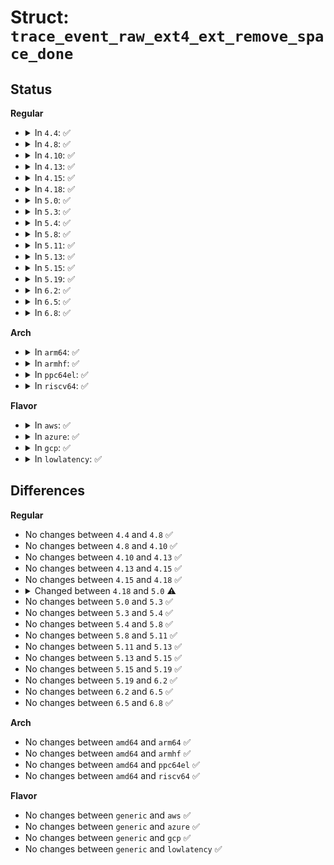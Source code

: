 # Struct: <code>trace_event_raw_ext4_ext_remove_space_done</code>

## Status
<b>Regular</b>
<ul>
<li>
<details>
<summary>In <code>4.4</code>: ✅</summary>

```c
struct trace_event_raw_ext4_ext_remove_space_done {
    struct trace_entry ent;
    dev_t dev;
    ino_t ino;
    ext4_lblk_t start;
    ext4_lblk_t end;
    int depth;
    long long int partial;
    short unsigned int eh_entries;
    char __data[0];
};
```
</details>
</li>
<li>
<details>
<summary>In <code>4.8</code>: ✅</summary>

```c
struct trace_event_raw_ext4_ext_remove_space_done {
    struct trace_entry ent;
    dev_t dev;
    ino_t ino;
    ext4_lblk_t start;
    ext4_lblk_t end;
    int depth;
    long long int partial;
    short unsigned int eh_entries;
    char __data[0];
};
```
</details>
</li>
<li>
<details>
<summary>In <code>4.10</code>: ✅</summary>

```c
struct trace_event_raw_ext4_ext_remove_space_done {
    struct trace_entry ent;
    dev_t dev;
    ino_t ino;
    ext4_lblk_t start;
    ext4_lblk_t end;
    int depth;
    long long int partial;
    short unsigned int eh_entries;
    char __data[0];
};
```
</details>
</li>
<li>
<details>
<summary>In <code>4.13</code>: ✅</summary>

```c
struct trace_event_raw_ext4_ext_remove_space_done {
    struct trace_entry ent;
    dev_t dev;
    ino_t ino;
    ext4_lblk_t start;
    ext4_lblk_t end;
    int depth;
    long long int partial;
    short unsigned int eh_entries;
    char __data[0];
};
```
</details>
</li>
<li>
<details>
<summary>In <code>4.15</code>: ✅</summary>

```c
struct trace_event_raw_ext4_ext_remove_space_done {
    struct trace_entry ent;
    dev_t dev;
    ino_t ino;
    ext4_lblk_t start;
    ext4_lblk_t end;
    int depth;
    long long int partial;
    short unsigned int eh_entries;
    char __data[0];
};
```
</details>
</li>
<li>
<details>
<summary>In <code>4.18</code>: ✅</summary>

```c
struct trace_event_raw_ext4_ext_remove_space_done {
    struct trace_entry ent;
    dev_t dev;
    ino_t ino;
    ext4_lblk_t start;
    ext4_lblk_t end;
    int depth;
    long long int partial;
    short unsigned int eh_entries;
    char __data[0];
};
```
</details>
</li>
<li>
<details>
<summary>In <code>5.0</code>: ✅</summary>

```c
struct trace_event_raw_ext4_ext_remove_space_done {
    struct trace_entry ent;
    dev_t dev;
    ino_t ino;
    ext4_lblk_t start;
    ext4_lblk_t end;
    int depth;
    ext4_fsblk_t pc_pclu;
    ext4_lblk_t pc_lblk;
    int pc_state;
    short unsigned int eh_entries;
    char __data[0];
};
```
</details>
</li>
<li>
<details>
<summary>In <code>5.3</code>: ✅</summary>

```c
struct trace_event_raw_ext4_ext_remove_space_done {
    struct trace_entry ent;
    dev_t dev;
    ino_t ino;
    ext4_lblk_t start;
    ext4_lblk_t end;
    int depth;
    ext4_fsblk_t pc_pclu;
    ext4_lblk_t pc_lblk;
    int pc_state;
    short unsigned int eh_entries;
    char __data[0];
};
```
</details>
</li>
<li>
<details>
<summary>In <code>5.4</code>: ✅</summary>

```c
struct trace_event_raw_ext4_ext_remove_space_done {
    struct trace_entry ent;
    dev_t dev;
    ino_t ino;
    ext4_lblk_t start;
    ext4_lblk_t end;
    int depth;
    ext4_fsblk_t pc_pclu;
    ext4_lblk_t pc_lblk;
    int pc_state;
    short unsigned int eh_entries;
    char __data[0];
};
```
</details>
</li>
<li>
<details>
<summary>In <code>5.8</code>: ✅</summary>

```c
struct trace_event_raw_ext4_ext_remove_space_done {
    struct trace_entry ent;
    dev_t dev;
    ino_t ino;
    ext4_lblk_t start;
    ext4_lblk_t end;
    int depth;
    ext4_fsblk_t pc_pclu;
    ext4_lblk_t pc_lblk;
    int pc_state;
    short unsigned int eh_entries;
    char __data[0];
};
```
</details>
</li>
<li>
<details>
<summary>In <code>5.11</code>: ✅</summary>

```c
struct trace_event_raw_ext4_ext_remove_space_done {
    struct trace_entry ent;
    dev_t dev;
    ino_t ino;
    ext4_lblk_t start;
    ext4_lblk_t end;
    int depth;
    ext4_fsblk_t pc_pclu;
    ext4_lblk_t pc_lblk;
    int pc_state;
    short unsigned int eh_entries;
    char __data[0];
};
```
</details>
</li>
<li>
<details>
<summary>In <code>5.13</code>: ✅</summary>

```c
struct trace_event_raw_ext4_ext_remove_space_done {
    struct trace_entry ent;
    dev_t dev;
    ino_t ino;
    ext4_lblk_t start;
    ext4_lblk_t end;
    int depth;
    ext4_fsblk_t pc_pclu;
    ext4_lblk_t pc_lblk;
    int pc_state;
    short unsigned int eh_entries;
    char __data[0];
};
```
</details>
</li>
<li>
<details>
<summary>In <code>5.15</code>: ✅</summary>

```c
struct trace_event_raw_ext4_ext_remove_space_done {
    struct trace_entry ent;
    dev_t dev;
    ino_t ino;
    ext4_lblk_t start;
    ext4_lblk_t end;
    int depth;
    ext4_fsblk_t pc_pclu;
    ext4_lblk_t pc_lblk;
    int pc_state;
    short unsigned int eh_entries;
    char __data[0];
};
```
</details>
</li>
<li>
<details>
<summary>In <code>5.19</code>: ✅</summary>

```c
struct trace_event_raw_ext4_ext_remove_space_done {
    struct trace_entry ent;
    dev_t dev;
    ino_t ino;
    ext4_lblk_t start;
    ext4_lblk_t end;
    int depth;
    ext4_fsblk_t pc_pclu;
    ext4_lblk_t pc_lblk;
    int pc_state;
    short unsigned int eh_entries;
    char __data[0];
};
```
</details>
</li>
<li>
<details>
<summary>In <code>6.2</code>: ✅</summary>

```c
struct trace_event_raw_ext4_ext_remove_space_done {
    struct trace_entry ent;
    dev_t dev;
    ino_t ino;
    ext4_lblk_t start;
    ext4_lblk_t end;
    int depth;
    ext4_fsblk_t pc_pclu;
    ext4_lblk_t pc_lblk;
    int pc_state;
    short unsigned int eh_entries;
    char __data[0];
};
```
</details>
</li>
<li>
<details>
<summary>In <code>6.5</code>: ✅</summary>

```c
struct trace_event_raw_ext4_ext_remove_space_done {
    struct trace_entry ent;
    dev_t dev;
    ino_t ino;
    ext4_lblk_t start;
    ext4_lblk_t end;
    int depth;
    ext4_fsblk_t pc_pclu;
    ext4_lblk_t pc_lblk;
    int pc_state;
    short unsigned int eh_entries;
    char __data[0];
};
```
</details>
</li>
<li>
<details>
<summary>In <code>6.8</code>: ✅</summary>

```c
struct trace_event_raw_ext4_ext_remove_space_done {
    struct trace_entry ent;
    dev_t dev;
    ino_t ino;
    ext4_lblk_t start;
    ext4_lblk_t end;
    int depth;
    ext4_fsblk_t pc_pclu;
    ext4_lblk_t pc_lblk;
    int pc_state;
    short unsigned int eh_entries;
    char __data[0];
};
```
</details>
</li>
</ul>
<b>Arch</b>
<ul>
<li>
<details>
<summary>In <code>arm64</code>: ✅</summary>

```c
struct trace_event_raw_ext4_ext_remove_space_done {
    struct trace_entry ent;
    dev_t dev;
    ino_t ino;
    ext4_lblk_t start;
    ext4_lblk_t end;
    int depth;
    ext4_fsblk_t pc_pclu;
    ext4_lblk_t pc_lblk;
    int pc_state;
    short unsigned int eh_entries;
    char __data[0];
};
```
</details>
</li>
<li>
<details>
<summary>In <code>armhf</code>: ✅</summary>

```c
struct trace_event_raw_ext4_ext_remove_space_done {
    struct trace_entry ent;
    dev_t dev;
    ino_t ino;
    ext4_lblk_t start;
    ext4_lblk_t end;
    int depth;
    ext4_fsblk_t pc_pclu;
    ext4_lblk_t pc_lblk;
    int pc_state;
    short unsigned int eh_entries;
    char __data[0];
};
```
</details>
</li>
<li>
<details>
<summary>In <code>ppc64el</code>: ✅</summary>

```c
struct trace_event_raw_ext4_ext_remove_space_done {
    struct trace_entry ent;
    dev_t dev;
    ino_t ino;
    ext4_lblk_t start;
    ext4_lblk_t end;
    int depth;
    ext4_fsblk_t pc_pclu;
    ext4_lblk_t pc_lblk;
    int pc_state;
    short unsigned int eh_entries;
    char __data[0];
};
```
</details>
</li>
<li>
<details>
<summary>In <code>riscv64</code>: ✅</summary>

```c
struct trace_event_raw_ext4_ext_remove_space_done {
    struct trace_entry ent;
    dev_t dev;
    ino_t ino;
    ext4_lblk_t start;
    ext4_lblk_t end;
    int depth;
    ext4_fsblk_t pc_pclu;
    ext4_lblk_t pc_lblk;
    int pc_state;
    short unsigned int eh_entries;
    char __data[0];
};
```
</details>
</li>
</ul>
<b>Flavor</b>
<ul>
<li>
<details>
<summary>In <code>aws</code>: ✅</summary>

```c
struct trace_event_raw_ext4_ext_remove_space_done {
    struct trace_entry ent;
    dev_t dev;
    ino_t ino;
    ext4_lblk_t start;
    ext4_lblk_t end;
    int depth;
    ext4_fsblk_t pc_pclu;
    ext4_lblk_t pc_lblk;
    int pc_state;
    short unsigned int eh_entries;
    char __data[0];
};
```
</details>
</li>
<li>
<details>
<summary>In <code>azure</code>: ✅</summary>

```c
struct trace_event_raw_ext4_ext_remove_space_done {
    struct trace_entry ent;
    dev_t dev;
    ino_t ino;
    ext4_lblk_t start;
    ext4_lblk_t end;
    int depth;
    ext4_fsblk_t pc_pclu;
    ext4_lblk_t pc_lblk;
    int pc_state;
    short unsigned int eh_entries;
    char __data[0];
};
```
</details>
</li>
<li>
<details>
<summary>In <code>gcp</code>: ✅</summary>

```c
struct trace_event_raw_ext4_ext_remove_space_done {
    struct trace_entry ent;
    dev_t dev;
    ino_t ino;
    ext4_lblk_t start;
    ext4_lblk_t end;
    int depth;
    ext4_fsblk_t pc_pclu;
    ext4_lblk_t pc_lblk;
    int pc_state;
    short unsigned int eh_entries;
    char __data[0];
};
```
</details>
</li>
<li>
<details>
<summary>In <code>lowlatency</code>: ✅</summary>

```c
struct trace_event_raw_ext4_ext_remove_space_done {
    struct trace_entry ent;
    dev_t dev;
    ino_t ino;
    ext4_lblk_t start;
    ext4_lblk_t end;
    int depth;
    ext4_fsblk_t pc_pclu;
    ext4_lblk_t pc_lblk;
    int pc_state;
    short unsigned int eh_entries;
    char __data[0];
};
```
</details>
</li>
</ul>

## Differences
<b>Regular</b>
<ul>
<li>
No changes between <code>4.4</code> and <code>4.8</code> ✅
</li>
<li>
No changes between <code>4.8</code> and <code>4.10</code> ✅
</li>
<li>
No changes between <code>4.10</code> and <code>4.13</code> ✅
</li>
<li>
No changes between <code>4.13</code> and <code>4.15</code> ✅
</li>
<li>
No changes between <code>4.15</code> and <code>4.18</code> ✅
</li>
<li>
<details>
<summary>Changed between <code>4.18</code> and <code>5.0</code> ⚠️</summary>
<ul>
<li>
<b>Field added. </b>
<code>ext4_fsblk_t pc_pclu</code>
</li>
<li>
<b>Field added. </b>
<code>ext4_lblk_t pc_lblk</code>
</li>
<li>
<b>Field added. </b>
<code>int pc_state</code>
</li>
<li>
<b>Field removed. </b>
<code>long long int partial</code>
</li>
</ul>
</details>
</li>
<li>
No changes between <code>5.0</code> and <code>5.3</code> ✅
</li>
<li>
No changes between <code>5.3</code> and <code>5.4</code> ✅
</li>
<li>
No changes between <code>5.4</code> and <code>5.8</code> ✅
</li>
<li>
No changes between <code>5.8</code> and <code>5.11</code> ✅
</li>
<li>
No changes between <code>5.11</code> and <code>5.13</code> ✅
</li>
<li>
No changes between <code>5.13</code> and <code>5.15</code> ✅
</li>
<li>
No changes between <code>5.15</code> and <code>5.19</code> ✅
</li>
<li>
No changes between <code>5.19</code> and <code>6.2</code> ✅
</li>
<li>
No changes between <code>6.2</code> and <code>6.5</code> ✅
</li>
<li>
No changes between <code>6.5</code> and <code>6.8</code> ✅
</li>
</ul>
<b>Arch</b>
<ul>
<li>
No changes between <code>amd64</code> and <code>arm64</code> ✅
</li>
<li>
No changes between <code>amd64</code> and <code>armhf</code> ✅
</li>
<li>
No changes between <code>amd64</code> and <code>ppc64el</code> ✅
</li>
<li>
No changes between <code>amd64</code> and <code>riscv64</code> ✅
</li>
</ul>
<b>Flavor</b>
<ul>
<li>
No changes between <code>generic</code> and <code>aws</code> ✅
</li>
<li>
No changes between <code>generic</code> and <code>azure</code> ✅
</li>
<li>
No changes between <code>generic</code> and <code>gcp</code> ✅
</li>
<li>
No changes between <code>generic</code> and <code>lowlatency</code> ✅
</li>
</ul>

